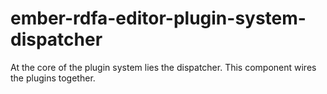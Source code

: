# ember-rdfa-editor-plugin-system-dispatcher

At the core of the plugin system lies the dispatcher. This component wires the plugins together.


